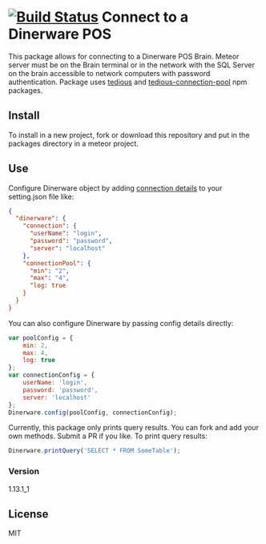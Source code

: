 [![Build Status](https://travis-ci.org/fourquet/meteor-package-dinerware-connector.svg?branch=master)](https://travis-ci.org/fourquet/meteor-package-dinerware-connector)
Connect to a Dinerware POS
=============================
This package allows for connecting to a Dinerware POS Brain. Meteor server must be on the Brain terminal or in the network with the SQL Server on the brain accessible to
network computers with password authentication. Package uses [tedious](https://www.npmjs.com/package/tedious) and [tedious-connection-pool](https://www.npmjs.com/package/tedious-connection-pool) npm packages.
## Install
To install in a new project, fork or download this repository and put in the packages directory in a meteor project.

## Use
Configure Dinerware object by adding [connection details](https://www.npmjs.com/package/tedious-connection-pool) to your setting.json file like:
```json
{
  "dinerware": {
    "connection": {
      "userName": "login",
      "password": "password",
      "server": "localhost"
    },
    "connectionPool": {
      "min": "2",
      "max": "4",
      "log: true
    }
  }
}
```
You can also configure Dinerware by passing config details directly:
```javascript
var poolConfig = {
    min: 2,
    max: 4,
    log: true
};
var connectionConfig = {
    userName: 'login',
    password: 'password',
    server: 'localhost'
};
Dinerware.config(poolConfig, connectionConfig);
```
Currently, this package only prints query results. You can fork and add your own methods. Submit a PR if you like. To print query results:
```javascript
Dinerware.printQuery('SELECT * FROM SomeTable');
```
### Version
1.13.1_1

License
----

MIT
